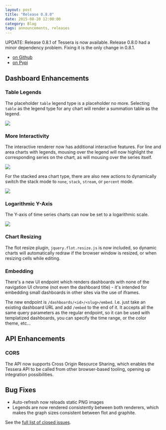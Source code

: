 ```yaml
---
layout: post
title: "Release 0.8.0"
date: 2015-08-20 12:00:00
category: Blog
tags: announcements, releases
---
```


UPDATE: Release 0.8.1 of Tessera is now available. Release 0.8.0 had a
minor dependency problem. Fixing it is the only change in 0.8.1.

* [on Github](https://github.com/urbanairship/tessera/releases/tag/v0.8.1)
* [on Pypi](https://pypi.python.org/pypi/tessera/0.8.1)

## Dashboard Enhancements

### Table Legends

The placeholder `table` legend type is a placeholder no
more. Selecting `table` as the legend type for any chart will render a
summation table as the legend.

![]({{site.baseurl}}/images/0.8/legend.png)

### More Interactivity

The interactive renderer now has additional interactive features. For
line and area charts with legends, mousing over the legend will now
highlight the corresponding series on the chart, as will mousing over
the series itself.

![]({{site.baseurl}}/images/0.8/highlight.png)

For the stacked area chart type, there are also new actions to
dynamically switch the stack mode to `none`, `stack`, `stream`, or
`percent` mode.

![]({{site.baseurl}}/images/0.8/stack-actions.png)

### Logarithmic Y-Axis

The Y-axis of time series charts can now be set to a logarithmic
scale.

![]({{site.baseurl}}/images/0.8/log.png)

### Chart Resizing

The flot resize plugin, `jquery.flot.resize.js` is now included, so
dynamic charts will automatically redraw if the browser window is
resized, or when resizing cells while editing.

### Embedding

There's a new UI endpoint which renders dashboards with none of the
navigation UI chrome (not even the dashboard title) - it's intended
for embedding small dashboards in other sites via the use of iframes.

The new endpoint is `/dashboards/<id>/<slug>/embed`. I.e. just take an
existing dashboard URL and add `/embed` to the end of it. It accepts
all the same query parameters as the regular endpoint, so it can be
used with templatized dashboards, you can specify the time range, or
the color theme, etc...

## API Enhancements

### CORS

The API now supports Cross Origin Resource Sharing, which enables the
Tessera API to be called from other browser-based tooling, opening up
integration possibilities.


## Bug Fixes

* Auto-refresh now reloads static PNG images
* Legends are now rendered consistently between both renderers, which
  makes the graph sizes consistent between flot and graphite.

See the [full list of closed issues](https://github.com/urbanairship/tessera/issues?q=milestone%3A%22Release+0.8%22).
